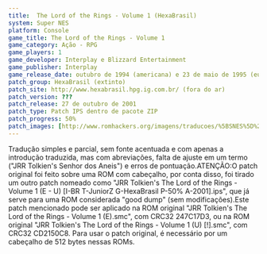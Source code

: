 ```yaml
---
title:  The Lord of the Rings - Volume 1 (HexaBrasil)
system: Super NES
platform: Console
game_title: The Lord of the Rings - Volume 1
game_category: Ação - RPG
game_players: 1
game_developer: Interplay e Blizzard Entertainment
game_publisher: Interplay
game_release_date: outubro de 1994 (americana) e 23 de maio de 1995 (européia)
patch_group: HexaBrasil (extinto)
patch_site: http://www.hexabrasil.hpg.ig.com.br/ (fora do ar)
patch_version: ???
patch_release: 27 de outubro de 2001
patch_type: Patch IPS dentro de pacote ZIP
patch_progress: 50%
patch_images: [http://www.romhackers.org/imagens/traducoes/%5BSNES%5D%20The%20Lord%20of%20the%20Rings%20-%20Volume%201%20-%201.png,http://www.romhackers.org/imagens/traducoes/%5BSNES%5D%20The%20Lord%20of%20the%20Rings%20-%20Volume%201%20-%20HexaBrasil%20-%202.png,http://www.romhackers.org/imagens/traducoes/%5BSNES%5D%20The%20Lord%20of%20the%20Rings%20-%20Volume%201%20-%20HexaBrasil%20-%203.png]
---
```

Tradução simples e parcial, sem fonte acentuada e com apenas a introdução traduzida, mas com abreviações, falta de ajuste em um termo ("JRR Tolkien's Senhor dos Aneis") e erros de pontuação.ATENÇÃO:O patch original foi feito sobre uma ROM com cabeçalho, por conta disso, foi tirado um outro patch nomeado como "JRR Tolkien's The Lord of the Rings - Volume 1 (E - U) [I-BR T-JuniorZ G-HexaBrasil P-50% A-2001].ips", que já serve para uma ROM considerada "good dump" (sem modificações).Este patch mencionado pode ser aplicado na ROM original "JRR Tolkien's The Lord of the Rings - Volume 1 (E).smc", com CRC32 247C17D3, ou na ROM original "JRR Tolkien's The Lord of the Rings - Volume 1 (U) [!].smc", com CRC32 CD2150C8. Para usar o patch original, é necessário por um cabeçalho de 512 bytes nessas ROMs.